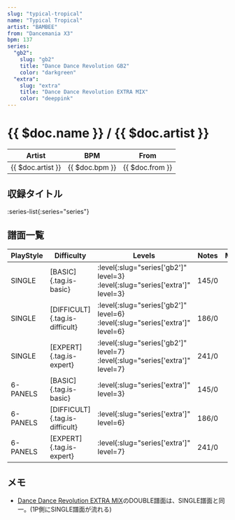 ```yaml
---
slug: "typical-tropical"
name: "Typical Tropical"
artist: "BAMBEE"
from: "Dancemania X3"
bpm: 137
series:
  "gb2":
    slug: "gb2"
    title: "Dance Dance Revolution GB2"
    color: "darkgreen"
  "extra":
    slug: "extra"
    title: "Dance Dance Revolution EXTRA MIX"
    color: "deeppink"
---
```


# {{ $doc.name }} / {{ $doc.artist }}

|Artist|BPM|From|
|------|---|----|
|{{ $doc.artist }}|{{ $doc.bpm }}|{{ $doc.from }}|

## 収録タイトル

:series-list{:series="series"}

## 譜面一覧

|PlayStyle|Difficulty|Levels|Notes|Movie|
|---------|----------|------|-----|-----|
|SINGLE|[BASIC]{.tag.is-basic}|:level{:slug="series['gb2']" level=3} :level{:slug="series['extra']" level=3}|145/0||
|SINGLE|[DIFFICULT]{.tag.is-difficult}|:level{:slug="series['gb2']" level=6} :level{:slug="series['extra']" level=6}|186/0||
|SINGLE|[EXPERT]{.tag.is-expert}|:level{:slug="series['gb2']" level=7} :level{:slug="series['extra']" level=7}|241/0||
|6-PANELS|[BASIC]{.tag.is-basic}|:level{:slug="series['extra']" level=3}|145/0||
|6-PANELS|[DIFFICULT]{.tag.is-difficult}|:level{:slug="series['extra']" level=6}|186/0||
|6-PANELS|[EXPERT]{.tag.is-expert}|:level{:slug="series['extra']" level=7}|241/0||

## メモ

- [Dance Dance Revolution EXTRA MIX](/series/extra)のDOUBLE譜面は、SINGLE譜面と同一。(1P側にSINGLE譜面が流れる)

